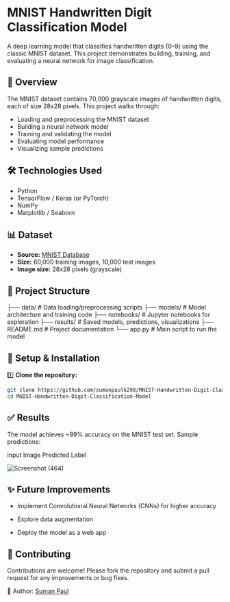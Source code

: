 # MNIST Handwritten Digit Classification Model

A deep learning model that classifies handwritten digits (0–9) using the classic MNIST dataset. This project demonstrates building, training, and evaluating a neural network for image classification.

## 🚀 Overview

The MNIST dataset contains 70,000 grayscale images of handwritten digits, each of size 28x28 pixels. This project walks through:

- Loading and preprocessing the MNIST dataset
- Building a neural network model
- Training and validating the model
- Evaluating model performance
- Visualizing sample predictions

## 🛠️ Technologies Used

- Python
- TensorFlow / Keras (or PyTorch)
- NumPy
- Matplotlib / Seaborn

## 📊 Dataset

- **Source:** [MNIST Database](http://yann.lecun.com/exdb/mnist/)
- **Size:** 60,000 training images, 10,000 test images
- **Image size:** 28x28 pixels (grayscale)

## 📂 Project Structure

├── data/ # Data loading/preprocessing scripts
├── models/ # Model architecture and training code
├── notebooks/ # Jupyter notebooks for exploration
├── results/ # Saved models, predictions, visualizations
├── README.md # Project documentation
└── app.py # Main script to run the model

## 🔧 Setup & Installation

1️⃣ **Clone the repository:**

```bash
git clone https://github.com/sumanpaul6290/MNIST-Handwritten-Digit-Classification-Model.git
cd MNIST-Handwritten-Digit-Classification-Model
```

## ✅ Results
The model achieves ~99% accuracy on the MNIST test set. Sample predictions:

Input Image	Predicted Label

![Screenshot (464)](https://github.com/user-attachments/assets/6553fd26-72f5-4a16-857b-970275f32791)

## ✨ Future Improvements
- Implement Convolutional Neural Networks (CNNs) for higher accuracy

- Explore data augmentation

- Deploy the model as a web app

## 🤝 Contributing
Contributions are welcome! Please fork the repository and submit a pull request for any improvements or bug fixes.

👤 Author: [Suman Paul](https://github.com/sumanpaul6290)
